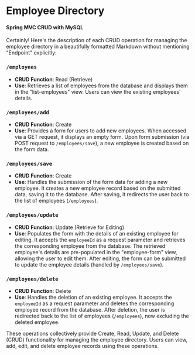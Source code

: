 
# Employee Directory
#### Spring MVC CRUD with MySQL
Certainly! Here's the description of each CRUD operation for managing the employee directory in a beautifully formatted Markdown without mentioning "Endpoint" explicitly:

### `/employees`
- **CRUD Function**: Read (Retrieve)
- **Use**: Retrieves a list of employees from the database and displays them in the "list-employees" view. Users can view the existing employees' details.

### `/employees/add`
- **CRUD Function**: Create
- **Use**: Provides a form for users to add new employees. When accessed via a GET request, it displays an empty form. Upon form submission (via POST request to `/employees/save`), a new employee is created based on the form data.

### `/employees/save`
- **CRUD Function**: Create
- **Use**: Handles the submission of the form data for adding a new employee. It creates a new employee record based on the submitted data, saving it to the database. After saving, it redirects the user back to the list of employees (`/employees`).

### `/employees/update`
- **CRUD Function**: Update (Retrieve for Editing)
- **Use**: Populates the form with the details of an existing employee for editing. It accepts the `employeeId` as a request parameter and retrieves the corresponding employee from the database. The retrieved employee's details are pre-populated in the "employee-form" view, allowing the user to edit them. After editing, the form can be submitted to update the employee details (handled by `/employees/save`).

### `/employees/delete`
- **CRUD Function**: Delete
- **Use**: Handles the deletion of an existing employee. It accepts the `employeeId` as a request parameter and deletes the corresponding employee record from the database. After deletion, the user is redirected back to the list of employees (`/employees`), now excluding the deleted employee.

These operations collectively provide Create, Read, Update, and Delete (CRUD) functionality for managing the employee directory. Users can view, add, edit, and delete employee records using these operations.
